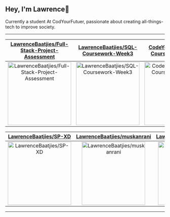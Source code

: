 ## Hey, I'm Lawrence👋

Currently a student At CodYourFutuer, passionate about creating all-things-tech to improve society.

---

| [LawrenceBaatjies/Full-Stack-Project-Assessment](https://github.com/LawrenceBaatjies/Full-Stack-Project-Assessment) | [LawrenceBaatjies/SQL-Coursework-Week3](https://github.com/LawrenceBaatjies/SQL-Coursework-Week3) | [CodeYourFuture/SQL-Coursework-Week3](https://github.com/CodeYourFuture/SQL-Coursework-Week3) |
| :-: | :-: | :-: |
| <a href="https://github.com/LawrenceBaatjies/Full-Stack-Project-Assessment"><img src="https://github.com/LawrenceBaatjies/LawrenceBaatjies/raw/master/DISPLAY.jpg" alt="LawrenceBaatjies/Full-Stack-Project-Assessment" title="LawrenceBaatjies/Full-Stack-Project-Assessment" width="200" height="200"></a> | <a href="https://github.com/LawrenceBaatjies/SQL-Coursework-Week3"><img src="https://github.com/LawrenceBaatjies/LawrenceBaatjies/raw/master/DISPLAY.jpg" alt="LawrenceBaatjies/SQL-Coursework-Week3" title="LawrenceBaatjies/SQL-Coursework-Week3" width="200" height="200"></a> | <a href="https://github.com/CodeYourFuture/SQL-Coursework-Week3"><img src="https://github.com/LawrenceBaatjies/LawrenceBaatjies/raw/master/DISPLAY.jpg" alt="CodeYourFuture/SQL-Coursework-Week3" title="CodeYourFuture/SQL-Coursework-Week3" width="200" height="200"></a> |

| [LawrenceBaatjies/SP-XD](https://github.com/LawrenceBaatjies/SP-XD) | [LawrenceBaatjies/muskanrani](https://github.com/LawrenceBaatjies/muskanrani) | [LawrenceBaatjies/Bhard27](https://github.com/LawrenceBaatjies/Bhard27) |
| :-: | :-: | :-: |
| <a href="https://github.com/LawrenceBaatjies/SP-XD"><img src="https://github.com/LawrenceBaatjies/LawrenceBaatjies/raw/master/DISPLAY.jpg" alt="LawrenceBaatjies/SP-XD" title="LawrenceBaatjies/SP-XD" width="200" height="200"></a> | <a href="https://github.com/LawrenceBaatjies/muskanrani"><img src="https://github.com/LawrenceBaatjies/LawrenceBaatjies/raw/master/DISPLAY.jpg" alt="LawrenceBaatjies/muskanrani" title="LawrenceBaatjies/muskanrani" width="200" height="200"></a> | <a href="https://github.com/LawrenceBaatjies/Bhard27"><img src="https://github.com/LawrenceBaatjies/LawrenceBaatjies/raw/master/DISPLAY.jpg" alt="LawrenceBaatjies/Bhard27" title="LawrenceBaatjies/Bhard27" width="200" height="200"></a> |



---

